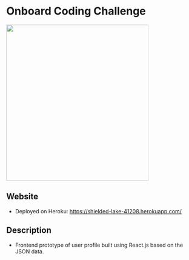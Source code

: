 # Onboard Coding Challenge
<img src="https://i.gyazo.com/0e233a7b1c7791beff0656ef3536aae2.png" width="375" height="412">

## Website
- Deployed on Heroku: 
https://shielded-lake-41208.herokuapp.com/

## Description
- Frontend prototype of user profile built using React.js based on the JSON data. 

